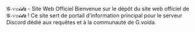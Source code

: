 𝓖∘𝕧𝕠𝓲𝓭𝖆 - Site Web Officiel
Bienvenue sur le dépôt du site web officiel de 𝓖∘𝕧𝕠𝓲𝓭𝖆 ! Ce site sert de portail d'information principal pour le serveur Discord dédié aux requêtes et à la communauté de G.voida.
